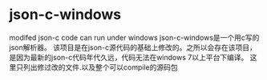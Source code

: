 # json-c-windows
modifed json-c code can run under windows
json-c-windows是一个用c写的json解析器。
该项目是在json-c源代码的基础上修改的。之所以会存在该项目，是因为最新的json-c代码年代久远，代码无法在windows 7以上平台下编译。
这里只列出修过改的文件.以及整个可以compile的源码包
